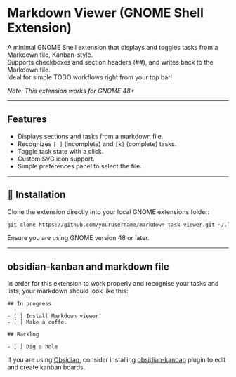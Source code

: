 # Markdown Viewer (GNOME Shell Extension)

A minimal GNOME Shell extension that displays and toggles tasks from a Markdown file, Kanban-style.  
Supports checkboxes and section headers (##), and writes back to the Markdown file.  
Ideal for simple TODO workflows right from your top bar!

*Note: This extension works for GNOME 48+*

---
## Features
- Displays sections and tasks from a markdown file.
- Recognizes `[ ]` (incomplete) and `[x]` (complete) tasks.
- Toggle task state with a click.
- Custom SVG icon support.
- Simple preferences panel to select the file.
---

## 🚀 Installation

Clone the extension directly into your local GNOME extensions folder:
```bash
git clone https://github.com/yourusername/markdown-task-viewer.git ~/.local/share/gnome-shell/extensions/markdown-viewer@yourdomain
```
Ensure you are using GNOME version 48 or later.

---
## obsidian-kanban and markdown file
In order for this extension to work properly and recognise your tasks and lists, your markdown should look like this:
```
## In progress

- [ ] Install Markdown viewer!
- [ ] Make a coffe.

## Backlog

- [ ] Dig a hole
```
If you are using [Obsidian](https://obsidian.md/), consider installing [obsidian-kanban](https://github.com/mgmeyers/obsidian-kanban) plugin to edit and create kanban boards.
